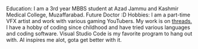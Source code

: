 Education:
I am a 3rd year MBBS student at Azad Jammu and Kashmir Medical College, Muzaffarabad. Future Doctor :D
Hobbies:
I am a part-time VFX artist and work with various gaming YouTubers. My work is on [threads.](https://www.threads.net/@i.abdullah.shahid)
I have a hobby of coding since childhood and have tried various languages and coding software.
Visual Studio Code is my favorite program to hang out with.
AI inspires me alot, gota get better with it.
